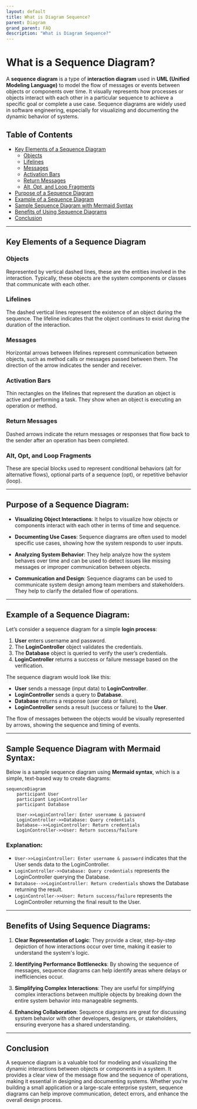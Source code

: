 ```yaml
---
layout: default
title: What is Diagram Sequence?
parent: Diagram
grand_parent: FAQ
description: "What is Diagram Sequence?"
---
```


# What is a Sequence Diagram?

A **sequence diagram** is a type of **interaction diagram** used in **UML (Unified Modeling Language)** to model the
flow of messages or events between objects or components over time. It visually represents how processes or objects
interact with each other in a particular sequence to achieve a specific goal or complete a use case. Sequence diagrams
are widely used in software engineering, especially for visualizing and documenting the dynamic behavior of systems.

## Table of Contents

- [Key Elements of a Sequence Diagram](#key-elements-of-a-sequence-diagram)
    - [Objects](#objects)
    - [Lifelines](#lifelines)
    - [Messages](#messages)
    - [Activation Bars](#activation-bars)
    - [Return Messages](#return-messages)
    - [Alt, Opt, and Loop Fragments](#alt-opt-and-loop-fragments)
- [Purpose of a Sequence Diagram](#purpose-of-a-sequence-diagram)
- [Example of a Sequence Diagram](#example-of-a-sequence-diagram)
- [Sample Sequence Diagram with Mermaid Syntax](#sample-sequence-diagram-with-mermaid-syntax)
- [Benefits of Using Sequence Diagrams](#benefits-of-using-sequence-diagrams)
- [Conclusion](#conclusion)

---

## Key Elements of a Sequence Diagram

### **Objects**

Represented by vertical dashed lines, these are the entities involved in the interaction. Typically, these objects are
the system components or classes that communicate with each other.

### **Lifelines**

The dashed vertical lines represent the existence of an object during the sequence. The lifeline indicates that the
object continues to exist during the duration of the interaction.

### **Messages**

Horizontal arrows between lifelines represent communication between objects, such as method calls or messages passed
between them. The direction of the arrow indicates the sender and receiver.

### **Activation Bars**

Thin rectangles on the lifelines that represent the duration an object is active and performing a task. They show when
an object is executing an operation or method.

### **Return Messages**

Dashed arrows indicate the return messages or responses that flow back to the sender after an operation has been
completed.

### **Alt, Opt, and Loop Fragments**

These are special blocks used to represent conditional behaviors (alt for alternative flows), optional parts of a
sequence (opt), or repetitive behavior (loop).

---

## Purpose of a Sequence Diagram:

- **Visualizing Object Interactions**: It helps to visualize how objects or components interact with each other in terms
  of time and sequence.

- **Documenting Use Cases**: Sequence diagrams are often used to model specific use cases, showing how the system
  responds to user inputs.

- **Analyzing System Behavior**: They help analyze how the system behaves over time and can be used to detect issues
  like missing messages or improper communication between objects.

- **Communication and Design**: Sequence diagrams can be used to communicate system design among team members and
  stakeholders. They help to clarify the detailed flow of operations.

---

## Example of a Sequence Diagram:

Let’s consider a sequence diagram for a simple **login process**:

1. **User** enters username and password.
2. The **LoginController** object validates the credentials.
3. The **Database** object is queried to verify the user’s credentials.
4. **LoginController** returns a success or failure message based on the verification.

The sequence diagram would look like this:

- **User** sends a message (input data) to **LoginController**.
- **LoginController** sends a query to **Database**.
- **Database** returns a response (user data or failure).
- **LoginController** sends a result (success or failure) to the **User**.

The flow of messages between the objects would be visually represented by arrows, showing the sequence and timing of
events.

---

## Sample Sequence Diagram with Mermaid Syntax:

Below is a sample sequence diagram using **Mermaid syntax**, which is a simple, text-based way to create diagrams:

```mermaid
sequenceDiagram
    participant User
    participant LoginController
    participant Database

    User->>LoginController: Enter username & password
    LoginController->>Database: Query credentials
    Database-->>LoginController: Return credentials
    LoginController->>User: Return success/failure
```

### Explanation:

- `User->>LoginController: Enter username & password` indicates that the User sends data to the LoginController.
- `LoginController->>Database: Query credentials` represents the LoginController querying the Database.
- `Database-->>LoginController: Return credentials` shows the Database returning the result.
- `LoginController->>User: Return success/failure` represents the LoginController returning the final result to the
  User.

---

## Benefits of Using Sequence Diagrams:

1. **Clear Representation of Logic**: They provide a clear, step-by-step depiction of how interactions occur over time,
   making it easier to understand the system's logic.

2. **Identifying Performance Bottlenecks**: By showing the sequence of messages, sequence diagrams can help identify
   areas where delays or inefficiencies occur.

3. **Simplifying Complex Interactions**: They are useful for simplifying complex interactions between multiple objects
   by breaking down the entire system behavior into manageable segments.

4. **Enhancing Collaboration**: Sequence diagrams are great for discussing system behavior with other developers,
   designers, or stakeholders, ensuring everyone has a shared understanding.

---

## Conclusion

A sequence diagram is a valuable tool for modeling and visualizing the dynamic interactions between objects or
components in a system. It provides a clear view of the message flow and the sequence of operations, making it essential
in designing and documenting systems. Whether you're building a small application or a large-scale enterprise system,
sequence diagrams can help improve communication, detect errors, and enhance the overall design process. 
